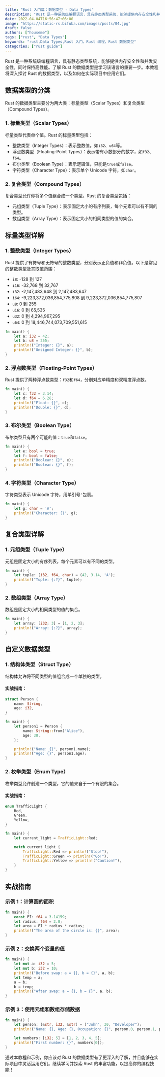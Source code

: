 ```yaml
---
title: "Rust 入门篇：数据类型 - Data Types"
description: "Rust 是一种系统级编程语言，具有静态类型系统，能够提供内存安全性和并发安全性，同时保持高性能。了解 Rust 的数据类型是学习该语言的重要一步。本教程将深入探讨 Rust 的数据类型，以及如何在实际项目中应用它们。"
date: 2022-04-04T16:56:47+06:00
image: "https://static-rs.bifuba.com/images/posts/04.jpg"
draft: false
authors: ["houseme"]
tags: ["rust", "Data Types"]
keywords: "rust,Data Types,Rust 入门，Rust 编程，Rust 数据类型"
categories: ["rust guide"]
---
```


Rust 是一种系统级编程语言，具有静态类型系统，能够提供内存安全性和并发安全性，同时保持高性能。了解 Rust 的数据类型是学习该语言的重要一步。本教程将深入探讨 Rust 的数据类型，以及如何在实际项目中应用它们。

## 数据类型的分类

Rust 的数据类型主要分为两大类：标量类型（Scalar Types）和复合类型（Compound Types）。

### 1. 标量类型（Scalar Types）

标量类型代表单个值。Rust 的标量类型包括：

- 整数类型（Integer Types）：表示整数值，如`i32`、`u64`等。
- 浮点数类型（Floating-Point Types）：表示带有小数部分的数字，如`f32`、`f64`。
- 布尔类型（Boolean Type）：表示逻辑值，只能是`true`或`false`。
- 字符类型（Character Type）：表示单个 Unicode 字符，如`char`。

### 2. 复合类型（Compound Types）

复合类型允许你将多个值组合成一个类型。Rust 的复合类型包括：

- 元组类型（Tuple Type）：表示固定大小的有序列表，每个元素可以有不同的类型。
- 数组类型（Array Type）：表示固定大小的相同类型的值的集合。

## 标量类型详解

### 1. 整数类型（Integer Types）

Rust 提供了有符号和无符号的整数类型，分别表示正负值和非负值。以下是常见的整数类型及其取值范围：

- `i8`: -128 到 127
- `i16`: -32,768 到 32,767
- `i32`: -2,147,483,648 到 2,147,483,647
- `i64`: -9,223,372,036,854,775,808 到 9,223,372,036,854,775,807
- `u8`: 0 到 255
- `u16`: 0 到 65,535
- `u32`: 0 到 4,294,967,295
- `u64`: 0 到 18,446,744,073,709,551,615

```rust
fn main() {
    let a: i32 = 42;
    let b: u8 = 255;
    println!("Integer: {}", a);
    println!("Unsigned Integer: {}", b);
}
```

### 2. 浮点数类型（Floating-Point Types）

Rust 提供了两种浮点数类型：`f32`和`f64`，分别对应单精度和双精度浮点数。

```rust
fn main() {
    let c: f32 = 3.14;
    let d: f64 = 6.28;
    println!("Float: {}", c);
    println!("Double: {}", d);
}
```

### 3. 布尔类型（Boolean Type）

布尔类型只有两个可能的值：`true`和`false`。

```rust
fn main() {
    let e: bool = true;
    let f: bool = false;
    println!("Boolean: {}", e);
    println!("Boolean: {}", f);
}
```

### 4. 字符类型（Character Type）

字符类型表示 Unicode 字符，用单引号`'`包裹。

```rust
fn main() {
    let g: char = 'A';
    println!("Character: {}", g);
}
```

## 复合类型详解

### 1. 元组类型（Tuple Type）

元组是固定大小的有序列表，每个元素可以有不同的类型。

```rust
fn main() {
    let tuple: (i32, f64, char) = (42, 3.14, 'A');
    println!("Tuple: {:?}", tuple);
}
```

### 2. 数组类型（Array Type）

数组是固定大小的相同类型的值的集合。

```rust
fn main() {
    let array: [i32; 3] = [1, 2, 3];
    println!("Array: {:?}", array);
}
```

## 自定义数据类型

### 1. 结构体类型（Struct Type）

结构体允许将不同类型的值组合成一个单独的类型。

#### 实战指南：

```rust
struct Person {
    name: String,
    age: i32,
}

fn main() {
    let person1 = Person {
        name: String::from("Alice"),
        age: 30,
    };

    println!("Name: {}", person1.name);
    println!("Age: {}", person1.age);
}
```

### 2. 枚举类型（Enum Type）

枚举类型允许创建一个类型，它的值来自于一个有限的集合。

#### 实战指南：

```rust
enum TrafficLight {
    Red,
    Green,
    Yellow,
}

fn main() {
    let current_light = TrafficLight::Red;

    match current_light {
        TrafficLight::Red => println!("Stop!"),
        TrafficLight::Green => println!("Go!"),
        TrafficLight::Yellow => println!("Caution!"),
    }
}
```

## 实战指南

### 示例 1：计算圆的面积

```rust
fn main() {
    const PI: f64 = 3.14159;
    let radius: f64 = 2.0;
    let area = PI * radius * radius;
    println!("The area of the circle is: {}", area);
}
```

### 示例 2：交换两个变量的值

```rust
fn main() {
    let mut a: i32 = 5;
    let mut b: i32 = 10;
    println!("Before swap: a = {}, b = {}", a, b);
    let temp = a;
    a = b;
    b = temp;
    println!("After swap: a = {}, b = {}", a, b);
}
```

### 示例 3：使用元组和数组存储数据

```rust
fn main() {
    let person: (&str, i32, &str) = ("John", 30, "Developer");
    println!("Name: {}, Age: {}, Occupation: {}", person.0, person.1, person.2);

    let numbers: [i32; 5] = [1, 2, 3, 4, 5];
    println!("First number: {}", numbers[0]);
}
```

通过本教程和示例，你应该对 Rust 的数据类型有了更深入的了解，并且能够在实际项目中灵活运用它们。继续学习并探索 Rust 的丰富功能，以提高你的编程技能！
